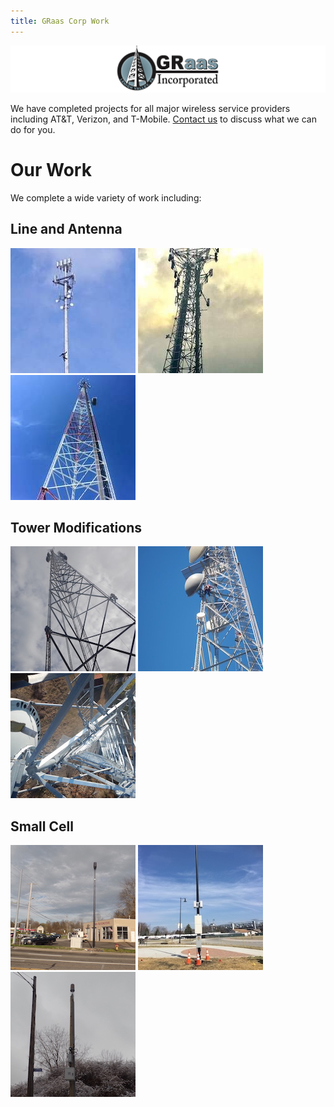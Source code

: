 ```yaml
---
title: GRaas Corp Work
---
```


![GRaasCorp Logo](images/graas_banner_narrow.png)

We have completed projects for all major wireless service providers including AT&T, Verizon, and T-Mobile. [Contact us](contact) to discuss what we can do for you.


# Our Work

We complete a wide variety of work including:

## Line and Antenna
![line antenna work](images/line_antenna_02_square_small.jpg)
![line antenna work](images/line_antenna_01_square_small.jpg)
![line antenna work](images/line_antenna_03_square_small.jpg)

## Tower Modifications
![tower mod work](images/tower_mod_01_square_small.jpg)
![tower mod work](images/tower_mod_04_square_small.jpg)
![tower mod work](images/tower_mod_02_square_small.jpg)

## Small Cell
![small cell work](images/small_cell_04_square_small.jpg)
![small cell work](images/small_cell_01_square_small.jpg)
![small cell work](images/small_cell_02_square_small.jpg)
